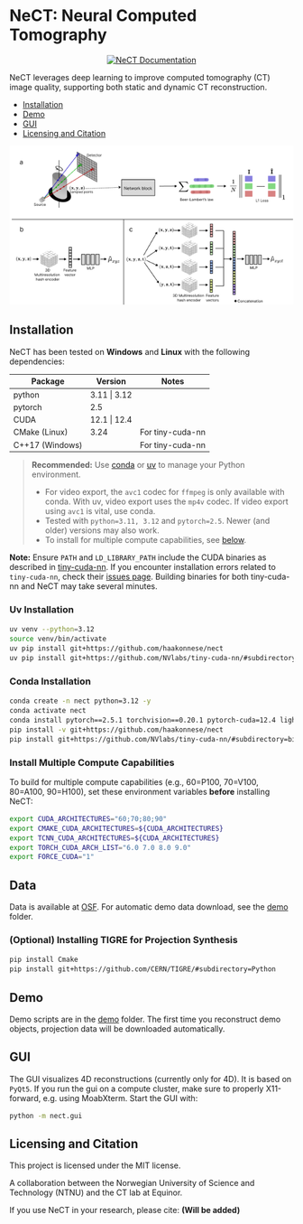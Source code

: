 # NeCT: Neural Computed Tomography
<p align="center">
    <a href="https://haakonnese.github.io/nect/" target="_blank">
        <img src="https://img.shields.io/badge/NeCT%20Documentation-blueviolet?style=for-the-badge&logo=readthedocs" alt="NeCT Documentation"/>
    </a>
</p>

NeCT leverages deep learning to improve computed tomography (CT) image quality, supporting both static and dynamic CT reconstruction. 

- [Installation](#installation)
- [Demo](#demo)
- [GUI](#gui)
- [Licensing and Citation](#licensing-and-citation)

![NeCT Reconstruction Pipeline](docs/images/pipeline.png)


## Installation

NeCT has been tested on **Windows** and **Linux** with the following dependencies:

| Package         | Version           | Notes              |
|-----------------|-------------------|--------------------|
| python          | 3.11 \| 3.12      |                    |
| pytorch         | 2.5               |                    |
| CUDA            | 12.1 \| 12.4      |                    |
| CMake (Linux)   | 3.24              | For tiny-cuda-nn   |
| C++17 (Windows) |                   | For tiny-cuda-nn   |

> **Recommended:** Use [conda](https://docs.anaconda.com/free/anaconda/install/) or [uv](https://docs.astral.sh/uv/getting-started/installation/) to manage your Python environment.
>
> - For video export, the `avc1` codec for `ffmpeg` is only available with conda. With uv, video export uses the `mp4v` codec. If video export using `avc1` is vital, use conda.
> - Tested with `python=3.11, 3.12` and `pytorch=2.5`. Newer (and older) versions may also work.
> - To install for multiple compute capabilities, see [below](#install-multiple-compute-capabilities).

**Note:** Ensure `PATH` and `LD_LIBRARY_PATH` include the CUDA binaries as described in [tiny-cuda-nn](https://github.com/NVlabs/tiny-cuda-nn/). If you encounter installation errors related to `tiny-cuda-nn`, check their [issues page](https://github.com/NVlabs/tiny-cuda-nn/issues). Building binaries for both tiny-cuda-nn and NeCT may take several minutes.

### Uv Installation

```bash
uv venv --python=3.12
source venv/bin/activate
uv pip install git+https://github.com/haakonnese/nect
uv pip install git+https://github.com/NVlabs/tiny-cuda-nn/#subdirectory=bindings/torch --no-build-isolation
```
### Conda Installation

```bash
conda create -n nect python=3.12 -y
conda activate nect
conda install pytorch==2.5.1 torchvision==0.20.1 pytorch-cuda=12.4 lightning==2.1 conda-forge::opencv -c pytorch -c nvidia -c conda-forge -y
pip install -v git+https://github.com/haakonnese/nect
pip install git+https://github.com/NVlabs/tiny-cuda-nn/#subdirectory=bindings/torch
```


### Install Multiple Compute Capabilities

To build for multiple compute capabilities (e.g., 60=P100, 70=V100, 80=A100, 90=H100), set these environment variables **before** installing NeCT:

```bash
export CUDA_ARCHITECTURES="60;70;80;90"
export CMAKE_CUDA_ARCHITECTURES=${CUDA_ARCHITECTURES}
export TCNN_CUDA_ARCHITECTURES=${CUDA_ARCHITECTURES}
export TORCH_CUDA_ARCH_LIST="6.0 7.0 8.0 9.0"
export FORCE_CUDA="1"
```


## Data

Data is available at [OSF](https://osf.io/2w8xc/files/osfstorage). For automatic demo data download, see the [demo](./demo/) folder.

### (Optional) Installing TIGRE for Projection Synthesis

```bash
pip install Cmake
pip install git+https://github.com/CERN/TIGRE/#subdirectory=Python
```


## Demo

Demo scripts are in the [demo](./demo/) folder. The first time you reconstruct demo objects, projection data will be downloaded automatically.


## GUI

The GUI visualizes 4D reconstructions (currently only for 4D). It is based on `PyQt5`. If you run the gui on a compute cluster, make sure to properly X11-forward, e.g. using MoabXterm. Start the GUI with:

```bash
python -m nect.gui
```


## Licensing and Citation

This project is licensed under the MIT license.

A collaboration between the Norwegian University of Science and Technology (NTNU) and the CT lab at Equinor.

If you use NeCT in your research, please cite: **(Will be added)**

